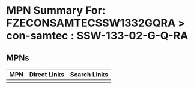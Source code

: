 



# MPN Summary For: FZECONSAMTECSSW1332GQRA > con-samtec : SSW-133-02-G-Q-RA

## MPNs
  

|MPN|Direct Links|Search Links|
| :--- | :--- | :--- |
||||
